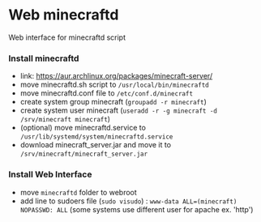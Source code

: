 # Web minecraftd
Web interface for minecraftd script

### Install minecraftd
 * link: https://aur.archlinux.org/packages/minecraft-server/
 * move minecraftd.sh script to `/usr/local/bin/minecraftd`
 * move minecraftd.conf file to `/etc/conf.d/minecraft`
 * create system group minecraft (`groupadd -r minecraft`)
 * create system user minecraft (`useradd -r -g minecraft -d /srv/minecraft minecraft`)
 * (optional) move minecraftd.service to `/usr/lib/systemd/system/minecraftd.service`
 * download minecraft_server.jar and move it to `/srv/minecraft/minecraft_server.jar`

### Install Web Interface
 * move `minecraftd` folder to webroot
 * add line to sudoers file (`sudo visudo`) : `www-data ALL=(minecraft) NOPASSWD: ALL` (some systems use different user for apache ex. 'http')
